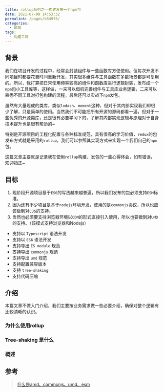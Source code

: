 ```yaml
---
title: rollup系列之——构建发布一个npm包
date: 2021-07-09 14:53:32
permalink: /pages/b849f8/
categories:
  - 前端
tags:
  - 构建工具
---
```


## 背景

我们在项目开发的过程中，经常会封装组件与一些函数库方便使用。但每次开发不同项目时都要花费时间重新开发，其实很多组件与工具函数在多数场景都是可复用的。所以，我打算把日常使用频率较高的组件和函数库进行逻辑封装，发布成一个`npm`包小工具库等，这样做，一来可以借机完善组件与工具库业务逻辑，二来可以熟悉不同工具对打包构建的流程，最后还可以实战下`npm`发包。

<!-- more -->

虽然有大量现成的类库，类似`lodash`、`moment`这种，但对于其内部实现我们却很少了解，只是简单的使用。当然我们不可能把所有开源的源码都看一遍，但对于一些优秀的开源类库，还是很有必要学习下的，了解其内部实现逻辑与原理对于自身技术提升也是很有帮助的~

特别是开源项目的工程化配置与各种标准规范，具有很高的学习价值，`redux`的包发布方式就是采用的`rollup`，我们可以参照其实现方式来实现一个我们自己的`npm`包。

这篇文章主要就是记录我在使用`rollup`构建、发包的一些心得体会，如有错误，欢迎指正~

## 目标

1. 现阶段开源项目基于`ES6`的写法越来越普遍，所以我们发布的包必须支持`ESM`标准。
2. 因为还有不少项目是基于`nodejs`环境开发，使用的是`commonjs`协议，所以也应该做到对`CJS`的支持。
3. 当然也必须要支持浏览器环境以`CDN`的形式直接引入使用，所以也要做到对`UMD`的支持。（该模式支持浏览器和Nodejs）

- 支持以 `Typescript` 语法开发
- 支持以 `ES6` 语法开发
- 支持导出 `ES module` 规范
- 支持导出 `commonjs` 规范
- 支持导出 `umd` 规范
- 支持配置兼容版本
- 支持 `tree-shaking`
- 支持代码压缩

## 介绍

本篇文章不做入门介绍，我们主要按业务需求做一些必要介绍，确保对整个逻辑有比较清晰的认识。

### 为什么使用rollup

### Tree-shaking 是什么

### 概述

## 参考

> [什么是amd、commonjs、umd、esm](https://juejin.cn/post/6844903978333896718)
